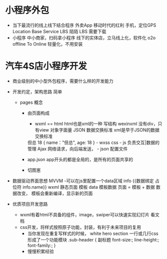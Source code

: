 # 小程序外包

- 当下最流行的线上线下结合程序
    外卖App 移动时代的红利  手机，定位GPS Location Base Service LBS
    陌陌 LBS
    需要下载
- 小程序 中小商家，扫码拿小程序 线下的实体店，立马线上化，软件化    o2o
    offline To Online 轻量化，不用安装

# 汽车4S店小程序开发
- 商业级别的中小型外包程序，需要什么样的开发能力
- 开发约定，架构思路 简单
    - pages 概念
        - 由页面构成
            - wxml == html html也是xml的一种 写结构 wexinxml 没有div，只有view
            对象字面量 JSON 数据交换标准
            xml是早于JSON的数据交换标准
            <reviewer>
                <name>但总</name>
                <age>18</age>
            </reviewer>
            {
                name："但总",
                age: 18
            }
            - wxss css
            - js 负责交互|数据的管理    Ajax 网络请求，向后端发送，
            - json 配置文件
        - app.json
            app开头的都是全局的，是所有的页面共享的


        - 切图崽

- 数据驱动界面思想 MVVM
    -可以在js里配置一个data区域 info 
        {{数据绑定 占位符 info.name}}
        wxml 静态页面 模板
        data 模板数据 
        页面 = 模板 + 数据
        数据改变， 模板会重新编译，显示新的页面


- 优质项目开发思路
    - wxml有着html不具备的组件，image，swiper可以快速实现幻灯片
        看文档
    - css开发，将样式按照原子功能，封装，有利于未来项目的复用
        - 当你发现在重复写样式的时候，
            white hero section
            一行或几行css 形成了一个功能模块
            .sub-header { 副标题
                font-size:;
                line-height:;
                font-family:;
            }
        - 慢慢积累经验